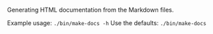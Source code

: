 Generating HTML documentation from the Markdown files.

Example usage:
`./bin/make-docs -h`
Use the defaults: `./bin/make-docs`
